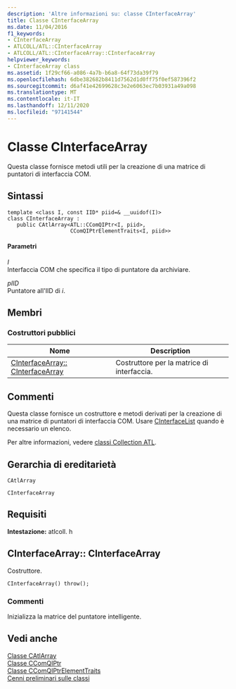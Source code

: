 ```yaml
---
description: 'Altre informazioni su: classe CInterfaceArray'
title: Classe CInterfaceArray
ms.date: 11/04/2016
f1_keywords:
- CInterfaceArray
- ATLCOLL/ATL::CInterfaceArray
- ATLCOLL/ATL::CInterfaceArray::CInterfaceArray
helpviewer_keywords:
- CInterfaceArray class
ms.assetid: 1f29cf66-a086-4a7b-b6a8-64f73da39f79
ms.openlocfilehash: 6dbe382682b8411d7562d1d0ff75f0ef587396f2
ms.sourcegitcommit: d6af41e42699628c3e2e6063ec7b03931a49a098
ms.translationtype: MT
ms.contentlocale: it-IT
ms.lasthandoff: 12/11/2020
ms.locfileid: "97141544"
---
```

# <a name="cinterfacearray-class"></a>Classe CInterfaceArray

Questa classe fornisce metodi utili per la creazione di una matrice di puntatori di interfaccia COM.

## <a name="syntax"></a>Sintassi

```
template <class I, const IID* piid=& __uuidof(I)>
class CInterfaceArray :
   public CAtlArray<ATL::CComQIPtr<I, piid>,
                    CComQIPtrElementTraits<I, piid>>
```

#### <a name="parameters"></a>Parametri

*I*<br/>
Interfaccia COM che specifica il tipo di puntatore da archiviare.

*pIID*<br/>
Puntatore all'IID di *i*.

## <a name="members"></a>Membri

### <a name="public-constructors"></a>Costruttori pubblici

|Nome|Description|
|----------|-----------------|
|[CInterfaceArray:: CInterfaceArray](#cinterfacearray)|Costruttore per la matrice di interfaccia.|

## <a name="remarks"></a>Commenti

Questa classe fornisce un costruttore e metodi derivati per la creazione di una matrice di puntatori di interfaccia COM. Usare [CInterfaceList](../../atl/reference/cinterfacelist-class.md) quando è necessario un elenco.

Per altre informazioni, vedere [classi Collection ATL](../../atl/atl-collection-classes.md).

## <a name="inheritance-hierarchy"></a>Gerarchia di ereditarietà

`CAtlArray`

`CInterfaceArray`

## <a name="requirements"></a>Requisiti

**Intestazione:** atlcoll. h

## <a name="cinterfacearraycinterfacearray"></a><a name="cinterfacearray"></a> CInterfaceArray:: CInterfaceArray

Costruttore.

```
CInterfaceArray() throw();
```

### <a name="remarks"></a>Commenti

Inizializza la matrice del puntatore intelligente.

## <a name="see-also"></a>Vedi anche

[Classe CAtlArray](../../atl/reference/catlarray-class.md)<br/>
[Classe CComQIPtr](../../atl/reference/ccomqiptr-class.md)<br/>
[Classe CComQIPtrElementTraits](../../atl/reference/ccomqiptrelementtraits-class.md)<br/>
[Cenni preliminari sulle classi](../../atl/atl-class-overview.md)
